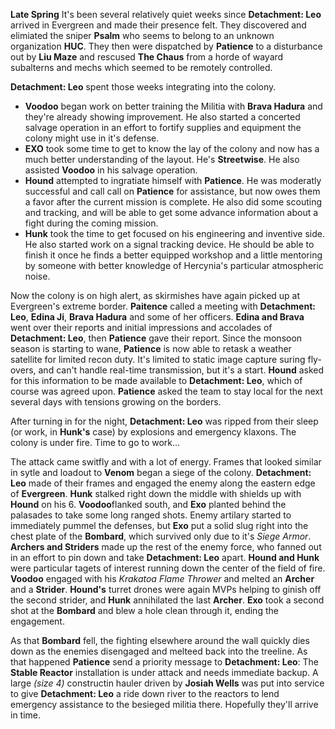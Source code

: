 **Late Spring**
It's been several relatively quiet weeks since **Detachment: Leo** arrived in Evergreen and made their presence felt. They discovered and elimiated the sniper **Psalm** who seems to belong to an unknown organization **HUC**. They then were dispatched by **Patience** to a disturbance out by **Liu Maze** and rescused **The Chaus** from a horde of wayard subalterns and mechs which seemed to be remotely controlled.

**Detachment: Leo** spent those weeks integrating into the colony.
- **Voodoo** began work on better training the Militia with **Brava Hadura** and they're already showing improvement. He also started a concerted salvage operation in an effort to fortify supplies and equipment the colony might use in it's defense.
- **EXO** took some time to get to know the lay of the colony and now has a much better understanding of the layout. He's **Streetwise**. He also assisted **Voodoo** in his salvage operation.
- **Hound** attempted to ingratiate himself with **Patience**. He was moderatly successful and call call on **Patience** for assistance, but now owes them a favor after the current mission is complete. He also did some scouting and tracking, and will be able to get some advance information about a fight during the coming mission.
- **Hunk** took the time to get focused on his engineering and inventive side. He also started work on a signal tracking device. He should be able to finish it once he finds a better equipped workshop and a little mentoring by someone with better knowledge of Hercynia's particular atmospheric noise.

Now the colony is on high alert, as skirmishes have again picked up at Evergreen's extreme border. **Paitence** called a meeting with **Detachment: Leo**, **Edina Ji**, **Brava Hadura** and some of her officers. **Edina and Brava** went over their reports and initial impressions and accolades of **Detachment: Leo**, then **Patience** gave their report.
Since the monsoon season is starting to wane, **Patience** is now able to retask a weather satellite for limited recon duty. It's limited to static image capture suring fly-overs, and can't handle real-time transmission, but it's a start. **Hound** asked for this information to be made available to **Detachment: Leo**, which of course was agreed upon. **Patience** asked the team to stay local for the next several days with tensions growing on the borders.

After turning in for the night, **Detachment: Leo** was ripped from their sleep (or work, in **Hunk's** case) by explosions and emergency klaxons. The colony is under fire. Time to go to work...

The attack came switfly and with a lot of energy. Frames that looked similar in sytle and loadout to **Venom** began a siege of the colony. **Detachment: Leo** made of their frames and engaged the enemy along the eastern edge of **Evergreen**. **Hunk** stalked right down the middle with shields up with **Hound** on his 6. **Voodoo**flanked south, and **Exo** planted behind the palasades to take some long ranged shots. Enemy artilary started to immediately pummel the defenses, but **Exo** put a solid slug right into the chest plate of the **Bombard**, which survived only due to it's *Siege Armor*. **Archers and Striders** made up the rest of the enemy force, who fanned out in an effort to pin down and take **Detachment: Leo** apart. **Hound and Hunk** were particular tagets of interest running down the center of the field of fire. **Voodoo** engaged with his *Krakatoa Flame Thrower* and melted an **Archer** and a **Strider**. **Hound's** turret drones were again MVPs helping to ginish off the second strider, and **Hunk** annihilated the last **Archer**. **Exo** took a second shot at the **Bombard** and blew a hole clean through it, ending the engagement.

As that **Bombard** fell, the fighting elsewhere around the wall quickly dies down as the enemies disengaged and melteed back into the treeline. As that happened **Patience** send a priority message to **Detachment: Leo**: The **Stable Reactor** installation is under attack and needs immediate backup. A large *(size 4)* constructin hauler driven by **Josiah Wells**  was put into service to give **Detachment: Leo** a ride down river to the reactors to lend emergency assistance to the besieged militia there. Hopefully they'll arrive in time.
